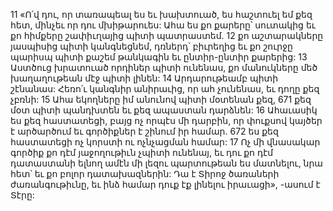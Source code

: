 11 «Ո՛վ դու, որ տառապեալ ես եւ խախտուած,
ես հաշտուել եմ քեզ հետ,
մինչեւ որ դու մխիթարուես:
Ահա ես քո քարերը՝ սուտակից
եւ քո հիմքերը շափիւղայից պիտի պատրաստեմ.
12 քո աշտարակները յասպիսից պիտի կանգնեցնեմ, դռներդ՝ բիւրեղից
եւ քո շուրջը պարիսպ պիտի քաշեմ թանկագին եւ ընտիր-ընտիր քարերից:
13 Աստծուց խրատուած որդիներ պիտի ունենաս,
քո մանուկները մեծ խաղաղութեան մէջ պիտի լինեն:
14 Արդարութեամբ պիտի շէնանաս:
Հեռո՛ւ կանգնիր անիրաւից, որ ահ չունենաս,
եւ դողը քեզ չբռնի:
15 Ահա եկողները իմ անունով պիտի մօտենան քեզ,
671 քեզ մօտ պիտի պանդխտեն եւ քեզ ապաստան դարձնեն:
16 Ահաւասիկ ես քեզ հաստատեցի,
բայց ոչ որպէս մի դարբին,
որ փուքսով կայծեր է արծարծում
եւ գործիքներ է շինում իր համար.
672 ես քեզ հաստատեցի ոչ կորստի ու ոչնչացման համար:
17 Ոչ մի վնասակար գործիք քո դէմ յաջողութիւն չպիտի ունենայ,
եւ դու քո դէմ դատաստանի ելնող ամէն մի լեզու պարտութեան ես մատնելու,
նրա հետ՝ եւ քո բոլոր դատախազներին:
Դա է Տիրոջ ծառաների ժառանգութիւնը,
եւ ինձ համար դուք էք լինելու իրաւացի», -ասում է Տէրը:
